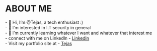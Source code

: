 <h1>ABOUT ME</h1>
- 👋 Hi, I’m @Tejas, a tech enthusiast :) <br>
- 👀 I’m interested in I.T security in general <br>
- 🌱 I’m currently learning whatever I want and whatever that interest me <br>
- connect with me on LinkedIn - <a href="https://www.linkedin.com/in/tejas-kumar-8a110a185/"> Linkedin </a><br>
- Visit my portfolio site at - <a href="https://tejas303525.netlify.app/">Tejas</a>



<!---
tejas303525/tejas303525 is a ✨ special ✨ repository because its `README.md` (this file) appears on your GitHub profile.
You can click the Preview link to take a look at your changes.
--->
